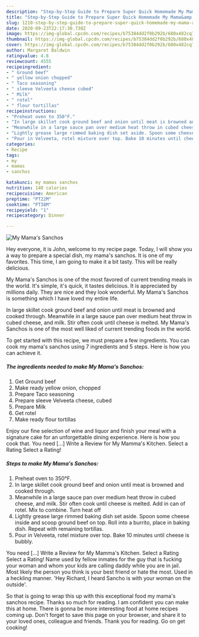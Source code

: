```yaml
---
description: "Step-by-Step Guide to Prepare Super Quick Homemade My Mama&amp;#39;s Sanchos"
title: "Step-by-Step Guide to Prepare Super Quick Homemade My Mama&amp;#39;s Sanchos"
slug: 1210-step-by-step-guide-to-prepare-super-quick-homemade-my-mama-and-39-s-sanchos
date: 2020-09-23T22:17:30.738Z
image: https://img-global.cpcdn.com/recipes/b75384dd2f0b292b/680x482cq70/my-mamas-sanchos-recipe-main-photo.jpg
thumbnail: https://img-global.cpcdn.com/recipes/b75384dd2f0b292b/680x482cq70/my-mamas-sanchos-recipe-main-photo.jpg
cover: https://img-global.cpcdn.com/recipes/b75384dd2f0b292b/680x482cq70/my-mamas-sanchos-recipe-main-photo.jpg
author: Margaret Baldwin
ratingvalue: 4.8
reviewcount: 4555
recipeingredient:
- " Ground beef"
- " yellow onion chopped"
- " Taco seasoning"
- " sleeve Velveeta cheese cubed"
- " Milk"
- " rotel"
- " flour tortillas"
recipeinstructions:
- "Preheat oven to 350°F."
- "In large skillet cook ground beef and onion until meat is browned and cooked through."
- "Meanwhile in a large sauce pan over medium heat throw in cubed cheese, and milk. Stir often cook until cheese is melted. Add in can of rotel. Mix to combine. Turn heat off"
- "Lightly grease large rimmed baking dish set aside. Spoon some cheese inside and scoop ground beef on top. Roll into a burrito, place in baking dish. Repeat with remaining tortillas."
- "Pour in Velveeta, rotel mixture over top. Bake 10 minutes until cheese is bubbly."
categories:
- Recipe
tags:
- my
- mamas
- sanchos

katakunci: my mamas sanchos 
nutrition: 140 calories
recipecuisine: American
preptime: "PT22M"
cooktime: "PT38M"
recipeyield: "1"
recipecategory: Dinner

---
```



![My Mama&#39;s Sanchos](https://img-global.cpcdn.com/recipes/b75384dd2f0b292b/680x482cq70/my-mamas-sanchos-recipe-main-photo.jpg)

Hey everyone, it is John, welcome to my recipe page. Today, I will show you a way to prepare a special dish, my mama&#39;s sanchos. It is one of my favorites. This time, I am going to make it a bit tasty. This will be really delicious.

My Mama&#39;s Sanchos is one of the most favored of current trending meals in the world. It's simple, it's quick, it tastes delicious. It is appreciated by millions daily. They are nice and they look wonderful. My Mama&#39;s Sanchos is something which I have loved my entire life.

In large skillet cook ground beef and onion until meat is browned and cooked through. Meanwhile in a large sauce pan over medium heat throw in cubed cheese, and milk. Stir often cook until cheese is melted. My Mama&#39;s Sanchos is one of the most well liked of current trending foods in the world.


To get started with this recipe, we must prepare a few ingredients. You can cook my mama&#39;s sanchos using 7 ingredients and 5 steps. Here is how you can achieve it.

<!--inarticleads1-->

##### The ingredients needed to make My Mama&#39;s Sanchos:

1. Get  Ground beef
1. Make ready  yellow onion, chopped
1. Prepare  Taco seasoning
1. Prepare  sleeve Velveeta cheese, cubed
1. Prepare  Milk
1. Get  rotel
1. Make ready  flour tortillas


Enjoy our fine selection of wine and liquor and finish your meal with a signature cake for an unforgettable dining experience. Here is how you cook that. You need […] Write a Review for My Mamma&#39;s Kitchen. Select a Rating Select a Rating! 

<!--inarticleads2-->

##### Steps to make My Mama&#39;s Sanchos:

1. Preheat oven to 350°F.
1. In large skillet cook ground beef and onion until meat is browned and cooked through.
1. Meanwhile in a large sauce pan over medium heat throw in cubed cheese, and milk. Stir often cook until cheese is melted. Add in can of rotel. Mix to combine. Turn heat off
1. Lightly grease large rimmed baking dish set aside. Spoon some cheese inside and scoop ground beef on top. Roll into a burrito, place in baking dish. Repeat with remaining tortillas.
1. Pour in Velveeta, rotel mixture over top. Bake 10 minutes until cheese is bubbly.


You need […] Write a Review for My Mamma&#39;s Kitchen. Select a Rating Select a Rating! Name used by fellow inmates for the guy that is fucking your woman and whom your kids are calling daddy while you are in jail. Most likely the person you think is your best friend or hate the most. Used in a heckling manner. &#39;Hey Richard, I heard Sancho is with your woman on the outside&#39;. 

So that is going to wrap this up with this exceptional food my mama&#39;s sanchos recipe. Thanks so much for reading. I am confident you can make this at home. There is gonna be more interesting food at home recipes coming up. Don't forget to save this page on your browser, and share it to your loved ones, colleague and friends. Thank you for reading. Go on get cooking!
